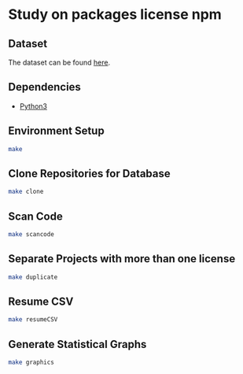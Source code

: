 # Study on packages license npm

## Dataset
The dataset can be found [here](https://zenodo.org/record/804474#.XTCGcnVKhhF).

## Dependencies
+ [Python3](https://www.python.org/downloads/)

## Environment Setup
```bash
make
```

## Clone Repositories for Database
```bash
make clone
```

## Scan Code
```bash
make scancode
```

## Separate Projects with more than one license
```bash
make duplicate
```

## Resume CSV
```bash
make resumeCSV
```

## Generate Statistical Graphs
```bash
make graphics
```
